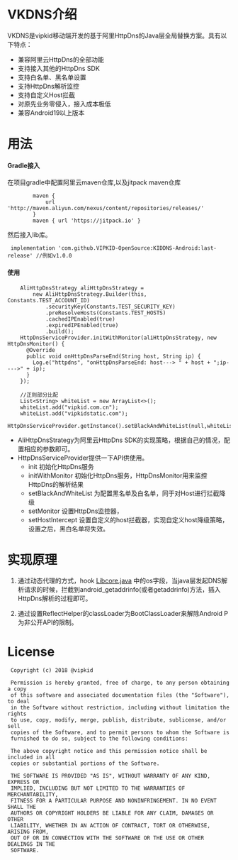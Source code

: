 # VKDNS介绍

VKDNS是vipkid移动端开发的基于阿里HttpDns的Java层全局替换方案。具有以下特点：

* 兼容阿里云HttpDns的全部功能
* 支持接入其他的HttpDns SDK
* 支持白名单、黑名单设置
* 支持HttpDns解析监控
* 支持自定义Host拦截
* 对原先业务零侵入，接入成本极低
* 兼容Android19以上版本


# 用法

#### Gradle接入

在项目gradle中配置阿里云maven仓库,以及jitpack maven仓库

```
        maven {
            url 'http://maven.aliyun.com/nexus/content/repositories/releases/'
        }
        maven { url 'https://jitpack.io' }
```

然后接入lib库。

```
 implementation 'com.github.VIPKID-OpenSource:KIDDNS-Android:last-release' //例如v1.0.0
```

#### 使用

```
    AliHttpDnsStrategy aliHttpDnsStrategy =
        new AliHttpDnsStrategy.Builder(this, Constants.TEST_ACCOUNT_ID)
            .securityKey(Constants.TEST_SECURITY_KEY)
            .preResolveHosts(Constants.TEST_HOSTS)
            .cachedIPEnabled(true)
            .expiredIPEnabled(true)
            .build();
    HttpDnsServiceProvider.initWithMonitor(aliHttpDnsStrategy, new HttpDnsMonitor() {
      @Override
      public void onHttpDnsParseEnd(String host, String ip) {
        Log.e("httpdns", "onHttpDnsParseEnd: host---> " + host + ";ip---->" + ip);
      }
    });

    //正则部分比配
    List<String> whiteList = new ArrayList<>();
    whiteList.add("vipkid.com.cn");
    whiteList.add("vipkidstatic.com");
    HttpDnsServiceProvider.getInstance().setBlackAndWhiteList(null,whiteList);
```

* AliHttpDnsStrategy为阿里云HttpDns SDK的实现策略，根据自己的情况，配置相应的参数即可。
* HttpDnsServiceProvider提供一下API供使用。
	* init 初始化HttpDns服务
	* initWithMonitor 初始化HttpDns服务，HttpDnsMonitor用来监控HttpDns的解析结果
	* setBlackAndWhiteList 为配置黑名单及白名单，同于对Host进行拦截降级
	* setMonitor 设置HttpDns监控器，
	* setHostIntercept 设置自定义的host拦截器，实现自定义host降级策略，设置之后，黑白名单将失效。
	

# 实现原理

1. 通过动态代理的方式，hook [Libcore.java](https://android.googlesource.com/platform/libcore/+/android-9.0.0_r3/luni/src/main/java/libcore/io/Libcore.java) 中的os字段，当java层发起DNS解析请求的时候，拦截到android_getaddrinfo(或者getaddrinfo)方法，插入HttpDns解析的过程即可。

2. 通过设置ReflectHelper的classLoader为BootClassLoader来解除Android P为非公开API的限制。



# License 

```
 Copyright (c) 2018 @vipkid

 Permission is hereby granted, free of charge, to any person obtaining a copy
 of this software and associated documentation files (the "Software"), to deal
 in the Software without restriction, including without limitation the rights
 to use, copy, modify, merge, publish, distribute, sublicense, and/or sell
 copies of the Software, and to permit persons to whom the Software is
 furnished to do so, subject to the following conditions:

 The above copyright notice and this permission notice shall be included in all
 copies or substantial portions of the Software.

 THE SOFTWARE IS PROVIDED "AS IS", WITHOUT WARRANTY OF ANY KIND, EXPRESS OR
 IMPLIED, INCLUDING BUT NOT LIMITED TO THE WARRANTIES OF MERCHANTABILITY,
 FITNESS FOR A PARTICULAR PURPOSE AND NONINFRINGEMENT. IN NO EVENT SHALL THE
 AUTHORS OR COPYRIGHT HOLDERS BE LIABLE FOR ANY CLAIM, DAMAGES OR OTHER
 LIABILITY, WHETHER IN AN ACTION OF CONTRACT, TORT OR OTHERWISE, ARISING FROM,
 OUT OF OR IN CONNECTION WITH THE SOFTWARE OR THE USE OR OTHER DEALINGS IN THE
 SOFTWARE.

```
